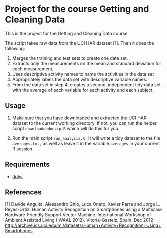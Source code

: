 # Project for the course Getting and Cleaning Data

This is the project for the Getting and Cleaning Data course.

The script takes raw data from the UCI HAR dataset [1]. Then it does the following:

1. Merges the training and test sets to create one data set.
2. Extracts only the measurements on the mean and standard deviation for each measurement. 
3. Uses descriptive activity names to name the activities in the data set
4. Appropriately labels the data set with descriptive variable names. 
5. From the data set in step 4, creates a second, independent tidy data set with the average of each variable for each activity and each subject.

## Usage
1. Make sure that you have downloaded and extracted the UCI HAR dataset to the current working directory. If not, you can run the helper script `downloadandunzip.R` which will do this for you.

2. Run the main script `run_analysis.R.` It will write a tidy dataset to the file `averages.txt,` as well as leave it in the variable `averages` in your current R session.

## Requirements
* [dplyr](https://github.com/hadley/dplyr)

## References
[1] Davide Anguita, Alessandro Ghio, Luca Oneto, Xavier Parra and Jorge L. Reyes-Ortiz. Human Activity Recognition on Smartphones using a Multiclass Hardware-Friendly Support Vector Machine. International Workshop of Ambient Assisted Living (IWAAL 2012). Vitoria-Gasteiz, Spain. Dec 2012  http://archive.ics.uci.edu/ml/datasets/Human+Activity+Recognition+Using+Smartphones
